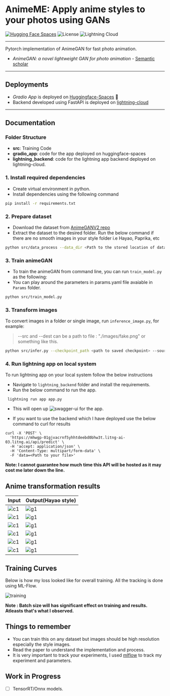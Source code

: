 # **AnimeME: Apply anime styles to your photos using GANs**


[![Hugging Face Spaces](https://img.shields.io/badge/%F0%9F%A4%97%20Hugging%20Face-Spaces-brightgreen)](https://huggingface.co/spaces/Atharva-Phatak/AnimeGAN)  ![License](https://img.shields.io/github/license/Atharva-Phatak/AnimeGAN?color=blue&label=License) ![Lightning Cloud](https://img.shields.io/badge/LightningAI-Deployed-blue)
***

Pytorch implementation of AnimeGAN for fast photo animation.
* *AnimeGAN: a novel lightweight GAN for photo animation* - [Semantic scholar](https://www.semanticscholar.org/paper/AnimeGAN%3A-A-Novel-Lightweight-GAN-for-Photo-Chen-Liu/10a9c5d183e7e7df51db8bfa366bc862262b37d7#citing-papers)

***
## **Deployments**
* *Gradio App* is deployed on [Huggingface-Spaces](https://huggingface.co/spaces/Atharva-Phatak/AnimeGAN) 🤗
* Backend developed using FastAPI is deployed on [lightning-cloud](https://01gjvacr37wngdkmwwj46j4te1.litng-ai-03.litng.ai/view/Swagger)
***

## **Documentation**

### Folder Structure
* **src**: Training Code
* **gradio_app**: code for the app deployed on huggingface-spaces
* **lightning_backend**: code for the lightning app backend deployed on lightning-cloud.

### **1. Install required dependencies**

* Create virtual environment in python.
* Install dependencies using the following command
```bash
pip install -r requirements.txt
```

### **2. Prepare dataset**

* Download the dataset from [AnimeGANV2 repo](https://github.com/TachibanaYoshino/AnimeGANv2)
* Extract the dataset to the desired folder. Run the below command if there are no smooth images in your style folder i.e Hayao, Paprika, etc

```bash
python src/data_process --data_dir <Path to the stored location of dataset> --dataset <The name of the style data i.e Hayao/Paprika/Shenkai> --image-size 256
```


### **3. Train animeGAN**

* To train the animeGAN from command line, you can run `train_model.py` as the following:
* You can play around the parameters in params.yaml file avaiable in ```Params``` folder.

```bash
python src/train_model.py
```

### **3. Transform images**

To convert images in a folder or single image, run `inference_image.py`, for example:

> --src and --dest can be a path to file : "./images/fake.png" or something like this.

```bash
python src/infer.py --checkpoint_path <path to saved checkpoint> --source_path <path to src image> --dest_path <path to where image should be saved>
```

### **4. Run lightning app on local system**

To run lightning app on your local system follow the below instructions

* Navigate to ```lightning_backend``` folder and install the requirements.
* Run the below command to run the app.

``` lightning run app app.py```

* This will open up ![swagger-ui](https://github.com/swagger-api/swagger-ui) for the app.

* If you want to use the backend which I have deployed use the below command to curl for results
```
curl -X 'POST' \
  'https://mhwgp-01gjvacrnf5yhhtdeebd0bhw3t.litng-ai-03.litng.ai/api/predict' \
  -H 'accept: application/json' \
  -H 'Content-Type: multipart/form-data' \
  -F 'data=<Path to your file>'
```

**Note: I cannot guarantee how much time this API will be hosted as it may cost me later down the line.**

## Anime transformation results


| Input | Output(Hayao style) |
|--|--|
|![c1](./outputs/arch.jpg)|![g1](./outputs/fake-arch.png)|
|![c1](./outputs/clay-banks-org.jpg)|![g1](./outputs/city-banks-anime.png)|
|![c1](./outputs/kimono-street-org.jpg)|![g1](./outputs/kimono-street.png)|
|![c1](./outputs/Japan.jpg)|![g1](./outputs/nigh-street-fake.png)|
|![c1](./outputs/cityscape.jpg)|![g1](./outputs/cityscape-fake.png)|
|![c1](./outputs/india.jpg)|![g1](./outputs/india-fake.png)|

## Training Curves
Below is how my loss looked like for overall training. All the tracking is done using ML-Flow.

![training](./outputs/training-curves.png)

**Note : Batch size will has significant effect on training and results. Atleasts that's what I observed.**

## Things to remember
* You can train this on any dataset but images should be high resolution especially the style images.
* Read the paper to understand the implementation and process.
* It is very important to track your experiments, I used [mlflow](https://mlflow.org/) to track my experiment and parameters.


## Work in Progress
- [ ] TensorRT/Onnx models.
